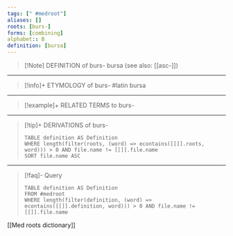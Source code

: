 ```yaml
---
tags: [" #medroot"]
aliases: []
roots: [burs-]
forms: [combining]
alphabet:: B
definition: [bursa]
---
```

>[!Note] DEFINITION of burs-
>bursa (see also: [[asc-]])
_____
>[!info]+ ETYMOLOGY of burs-
>#latin bursa
_____
>[!example]+ RELATED TERMS to burs-
>
_____
>[!tip]+ DERIVATIONS of burs-
>```dataview
>TABLE definition AS Definition 
>WHERE length(filter(roots, (word) => econtains([[]].roots, word))) > 0 AND file.name != [[]].file.name
>SORT file.name ASC
>```
_____
>[!faq]- Query
>```dataview
>TABLE definition AS Definition
>FROM #medroot
>WHERE length(filter(definition, (word) => econtains([[]].definition, word))) > 0 AND file.name != [[]].file.name
>```

[[Med roots dictionary]]